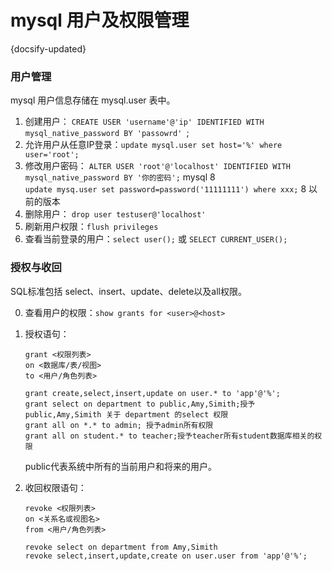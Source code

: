 # mysql 用户及权限管理
{docsify-updated}

### 用户管理
mysql 用户信息存储在 mysql.user 表中。
1. 创建用户： `CREATE USER 'username'@'ip' IDENTIFIED WITH mysql_native_password BY 'passowrd' `;
2. 允许用户从任意IP登录：`update mysql.user set host='%' where user='root';`
3. 修改用户密码： `ALTER USER 'root'@'localhost' IDENTIFIED WITH mysql_native_password BY '你的密码';` mysql 8  
`update mysq.user set password=password('11111111') where xxx;` 8 以前的版本
3. 删除用户： `drop user testuser@'localhost'`
4. 刷新用户权限：`flush privileges`
5. 查看当前登录的用户：`select user();` 或 `SELECT CURRENT_USER();`

### 授权与收回
SQL标准包括 select、insert、update、delete以及all权限。

0. 查看用户的权限：`show grants for <user>@<host>`
1. 授权语句：
    ```
    grant <权限列表>
    on <数据库/表/视图>
    to <用户/角色列表>

	grant create,select,insert,update on user.* to 'app'@'%';
    grant select on department to public,Amy,Simith;授予public,Amy,Simith 关于 department 的select 权限  
    grant all on *.* to admin; 授予admin所有权限  
    grant all on student.* to teacher;授予teacher所有student数据库相关的权限
    ```
    public代表系统中所有的当前用户和将来的用户。

2. 收回权限语句：
    ```
    revoke <权限列表>
    on <关系名或视图名>
    from <用户/角色列表>

    revoke select on department from Amy,Simith
	revoke select,insert,update,create on user.user from 'app'@'%';
    ```
